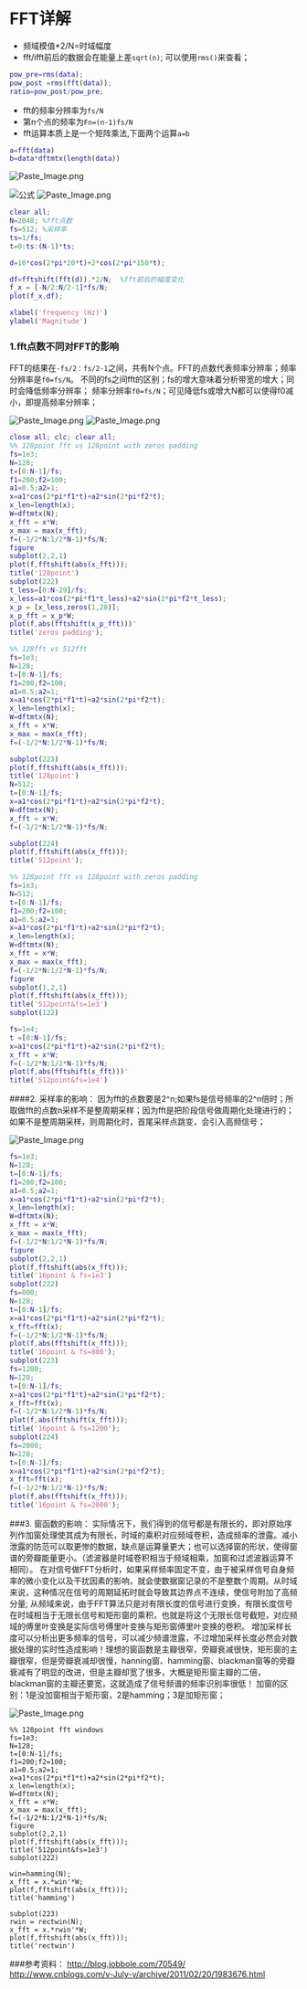 # FFT详解

- 频域模值*2/N=时域幅度
- fft/ifft前后的数据会在能量上差`sqrt(n)`; 可以使用`rms()`来查看；
```matlab
pow_pre=rms(data);
pow_post =rms(fft(data));
ratio=pow_post/pow_pre;   
```
- fft的频率分辨率为`fs/N`
- 第n个点的频率为`Fn=(n-1)fs/N`
- fft运算本质上是一个矩阵乘法,下面两个运算`a=b`
```matlab
a=fft(data)
b=data*dftmtx(length(data))
```

![Paste_Image.png](http://upload-images.jianshu.io/upload_images/1667747-87cb46c6e3767142.png?imageMogr2/auto-orient/strip%7CimageView2/2/w/1240)

![公式](http://upload-images.jianshu.io/upload_images/1667747-b7bec5a7d0eca95a.png?imageMogr2/auto-orient/strip%7CimageView2/2/w/1240)
![Paste_Image.png](http://upload-images.jianshu.io/upload_images/1667747-80b5684415e7dea4.png?imageMogr2/auto-orient/strip%7CimageView2/2/w/1240)



```matlab
clear all;
N=2048; %fft点数
fs=512; %采样率
ts=1/fs;
t=0:ts:(N-1)*ts;

d=10*cos(2*pi*20*t)+2*cos(2*pi*150*t);

df=fftshift(fft(d)).*2/N;  %fft前后的幅度变化
f_x = [-N/2:N/2-1]*fs/N; 
plot(f_x,df);

xlabel('frequency (Hz)')
ylabel('Magnitude')
```
### 1.fft点数不同对FFT的影响
FFT的结果在`-fs/2：fs/2-1`之间，共有N个点。FFT的点数代表频率分辨率；频率分辨率是`f0=fs/N`。
不同的fs之间fft的区别；fs的增大意味着分析带宽的增大；同时会降低频率分辨率；
频率分辨率`f0=fs/N`；可见降低fs或增大N都可以使得f0减小，即提高频率分辨率；

![Paste_Image.png](http://upload-images.jianshu.io/upload_images/1667747-76849670f597a00e.png?imageMogr2/auto-orient/strip%7CimageView2/2/w/1240)
![Paste_Image.png](http://upload-images.jianshu.io/upload_images/1667747-340c490192796a4b.png?imageMogr2/auto-orient/strip%7CimageView2/2/w/1240)

```matlab
close all; clc; clear all;
%% 128point fft vs 128point with zeros padding
fs=1e3;
N=128;
t=[0:N-1]/fs;
f1=200;f2=100;
a1=0.5;a2=1;
x=a1*cos(2*pi*f1*t)+a2*sin(2*pi*f2*t);
x_len=length(x);
W=dftmtx(N);
x_fft = x*W;
x_max = max(x_fft);
f=(-1/2*N:1/2*N-1)*fs/N;
figure
subplot(2,2,1)
plot(f,fftshift(abs(x_fft)));
title('128point')
subplot(222)
t_less=[0:N-29]/fs;
x_less=a1*cos(2*pi*f1*t_less)+a2*sin(2*pi*f2*t_less);
x_p = [x_less,zeros(1,28)]; 
x_p_fft = x_p*W;
plot(f,abs(fftshift(x_p_fft)))'
title('zeros padding');

%% 128fft vs 512fft
fs=1e3;
N=128;
t=[0:N-1]/fs;
f1=200;f2=100;
a1=0.5;a2=1;
x=a1*cos(2*pi*f1*t)+a2*sin(2*pi*f2*t);
x_len=length(x);
W=dftmtx(N);
x_fft = x*W;
x_max = max(x_fft);
f=(-1/2*N:1/2*N-1)*fs/N;

subplot(223)
plot(f,fftshift(abs(x_fft)));
title('128point')
N=512;
t=[0:N-1]/fs;
x=a1*cos(2*pi*f1*t)+a2*sin(2*pi*f2*t);
W=dftmtx(N);
x_fft = x*W;
f=(-1/2*N:1/2*N-1)*fs/N;

subplot(224)
plot(f,fftshift(abs(x_fft)));
title('512point');

%% 128point fft vs 128point with zeros padding
fs=1e3;
N=512;
t=[0:N-1]/fs;
f1=200;f2=100;
a1=0.5;a2=1;
x=a1*cos(2*pi*f1*t)+a2*sin(2*pi*f2*t);
x_len=length(x);
W=dftmtx(N);
x_fft = x*W;
x_max = max(x_fft);
f=(-1/2*N:1/2*N-1)*fs/N;
figure
subplot(1,2,1)
plot(f,fftshift(abs(x_fft)));
title('512point&fs=1e3')
subplot(122)

fs=1e4;
t =[0:N-1]/fs;
x=a1*cos(2*pi*f1*t)+a2*sin(2*pi*f2*t);
x_fft = x*W;
f=(-1/2*N:1/2*N-1)*fs/N;
plot(f,abs(fftshift(x_fft)))'
title('512point&fs=1e4')
```

####2.	采样率的影响：
因为fft的点数要是2^n;如果fs是信号频率的2^n倍时；所取做fft的点数n采样不是整周期采样；因为fft是把阶段信号做周期化处理进行的；如果不是整周期采样，则周期化时，首尾采样点跳变，会引入高频信号；

![Paste_Image.png](http://upload-images.jianshu.io/upload_images/1667747-a60b694f8e5065a2.png?imageMogr2/auto-orient/strip%7CimageView2/2/w/1240)


 ```matlab
fs=1e3;
N=128;
t=[0:N-1]/fs;
f1=200;f2=100;
a1=0.5;a2=1;
x=a1*cos(2*pi*f1*t)+a2*sin(2*pi*f2*t);
x_len=length(x);
W=dftmtx(N);
x_fft = x*W;
x_max = max(x_fft);
f=(-1/2*N:1/2*N-1)*fs/N;
figure
subplot(2,2,1)
plot(f,fftshift(abs(x_fft)));
title('16point & fs=1e3')
subplot(222)
fs=800;
N=128;
t=[0:N-1]/fs;
x=a1*cos(2*pi*f1*t)+a2*sin(2*pi*f2*t);
x_fft=fft(x);
f=(-1/2*N:1/2*N-1)*fs/N;
plot(f,abs(fftshift(x_fft)));
title('16point & fs=800');
subplot(223)
fs=1200;
N=128;
t=[0:N-1]/fs;
x=a1*cos(2*pi*f1*t)+a2*sin(2*pi*f2*t);
x_fft=fft(x);
f=(-1/2*N:1/2*N-1)*fs/N;
plot(f,abs(fftshift(x_fft)));
title('16point & fs=1200');
subplot(224)
fs=2000;
N=128;
t=[0:N-1]/fs;
x=a1*cos(2*pi*f1*t)+a2*sin(2*pi*f2*t);
x_fft=fft(x);
f=(-1/2*N:1/2*N-1)*fs/N;
plot(f,abs(fftshift(x_fft)));
title('16point & fs=2000');
```

###3.	窗函数的影响：
实际情况下，我们得到的信号都是有限长的，即对原始序列作加窗处理使其成为有限长，时域的乘积对应频域卷积，造成频率的泄露。减小泄露的防范可以取更惨的数据，缺点是运算量更大；也可以选择窗的形状，使得窗谱的旁瓣能量更小。（滤波器是时域卷积相当于频域相乘，加窗和过滤波器运算不相同）。
在对信号做FFT分析时，如果采样频率固定不变，由于被采样信号自身频率的微小变化以及干扰因素的影响，就会使数据窗记录的不是整数个周期。从时域来说，这种情况在信号的周期延拓时就会导致其边界点不连续，使信号附加了高频分量; 从频域来说，由于FFT算法只是对有限长度的信号进行变换，有限长度信号在时域相当于无限长信号和矩形窗的乘积，也就是将这个无限长信号截短，对应频域的傅里叶变换是实际信号傅里叶变换与矩形窗傅里叶变换的卷积。
    增加采样长度可以分析出更多频率的信号，可以减少频谱泄露，不过增加采样长度必然会对数据处理的实时性造成影响！理想的窗函数是主瓣很窄，旁瓣衰减很快，矩形窗的主瓣很窄，但是旁瓣衰减却很慢，hanning窗、hamming窗、blackman窗等的旁瓣衰减有了明显的改进，但是主瓣却宽了很多，大概是矩形窗主瓣的二倍，blackman窗的主瓣还要宽，这就造成了信号频谱的频率识别率很低！ 
加窗的区别：1是没加窗相当于矩形窗，2是hamming；3是加矩形窗；
 
![Paste_Image.png](http://upload-images.jianshu.io/upload_images/1667747-d44110f66331ba15.png?imageMogr2/auto-orient/strip%7CimageView2/2/w/1240)
```matalb
%% 128point fft windows
fs=1e3;
N=128;
t=[0:N-1]/fs;
f1=200;f2=100;
a1=0.5;a2=1;
x=a1*cos(2*pi*f1*t)+a2*sin(2*pi*f2*t);
x_len=length(x);
W=dftmtx(N);
x_fft = x*W;
x_max = max(x_fft);
f=(-1/2*N:1/2*N-1)*fs/N;
figure
subplot(2,2,1)
plot(f,fftshift(abs(x_fft)));
title('512point&fs=1e3')
subplot(222)
 
win=hamming(N);
x_fft = x.*win'*W;
plot(f,fftshift(abs(x_fft)));
title('hamming')
 
subplot(223)
rwin = rectwin(N);
x_fft = x.*rwin'*W;
plot(f,fftshift(abs(x_fft)));
title('rectwin')
```

###参考资料：
http://blog.jobbole.com/70549/   
http://www.cnblogs.com/v-July-v/archive/2011/02/20/1983676.html
